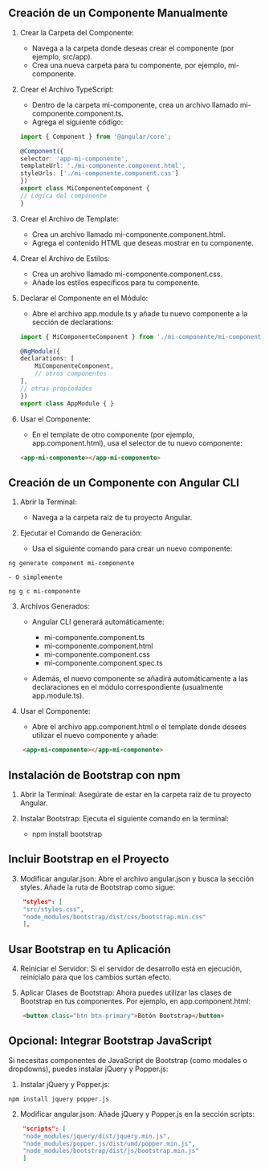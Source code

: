 ## Creación de un Componente Manualmente

1. Crear la Carpeta del Componente:

    - Navega a la carpeta donde deseas crear el componente (por ejemplo, src/app).
    - Crea una nueva carpeta para tu componente, por ejemplo, mi-componente.

2. Crear el Archivo TypeScript:

    - Dentro de la carpeta mi-componente, crea un archivo llamado mi-componente.component.ts.
    - Agrega el siguiente código:

    ````typescript
    import { Component } from '@angular/core';

    @Component({
    selector: 'app-mi-componente',
    templateUrl: './mi-componente.component.html',
    styleUrls: ['./mi-componente.component.css']
    })
    export class MiComponenteComponent {
    // Lógica del componente
    }
    ````
3. Crear el Archivo de Template:

    - Crea un archivo llamado mi-componente.component.html.
    - Agrega el contenido HTML que deseas mostrar en tu componente.

4. Crear el Archivo de Estilos:

    - Crea un archivo llamado mi-componente.component.css.
    - Añade los estilos específicos para tu componente.

5. Declarar el Componente en el Módulo:

    - Abre el archivo app.module.ts y añade tu nuevo componente a la sección de declarations:
    
    ````typescript
    import { MiComponenteComponent } from './mi-componente/mi-componente.component';

    @NgModule({
    declarations: [
        MiComponenteComponent,
        // otros componentes
    ],
    // otras propiedades
    })
    export class AppModule { }
    ````

6. Usar el Componente:

    - En el template de otro componente (por ejemplo, app.component.html), usa el selector de tu nuevo componente:

    ````html
    <app-mi-componente></app-mi-componente>
    ````


## Creación de un Componente con Angular CLI

1. Abrir la Terminal:

    - Navega a la carpeta raíz de tu proyecto Angular.

2. Ejecutar el Comando de Generación:

    - Usa el siguiente comando para crear un nuevo componente:

``
    ng generate component mi-componente
``

    - O simplemente

``
    ng g c mi-componente
``

3. Archivos Generados:

    - Angular CLI generará automáticamente:

        - mi-componente.component.ts
        - mi-componente.component.html
        - mi-componente.component.css
        - mi-componente.component.spec.ts

    - Además, el nuevo componente se añadirá automáticamente a las declaraciones en el módulo correspondiente (usualmente app.module.ts).

4. Usar el Componente:

    - Abre el archivo app.component.html o el template donde desees utilizar el nuevo componente y añade:

````html
    <app-mi-componente></app-mi-componente>
````

## Instalación de Bootstrap con npm

1. Abrir la Terminal: Asegúrate de estar en la carpeta raíz de tu proyecto Angular.

2. Instalar Bootstrap: Ejecuta el siguiente comando en la terminal:

    - npm install bootstrap

## Incluir Bootstrap en el Proyecto

3. Modificar angular.json: Abre el archivo angular.json y busca la sección styles. Añade la ruta de Bootstrap como sigue:

```json
    "styles": [
    "src/styles.css",
    "node_modules/bootstrap/dist/css/bootstrap.min.css"
    ],
```

## Usar Bootstrap en tu Aplicación

4. Reiniciar el Servidor: Si el servidor de desarrollo está en ejecución, reinícialo para que los cambios surtan efecto.

5. Aplicar Clases de Bootstrap: Ahora puedes utilizar las clases de Bootstrap en tus componentes. Por ejemplo, en app.component.html:

````html
    <button class="btn btn-primary">Botón Bootstrap</button>
````

## Opcional: Integrar Bootstrap JavaScript

Si necesitas componentes de JavaScript de Bootstrap (como modales o dropdowns), puedes instalar jQuery y Popper.js:

1. Instalar jQuery y Popper.js:

``
    npm install jquery popper.js
``

2. Modificar angular.json: Añade jQuery y Popper.js en la sección scripts:

```json
    "scripts": [
    "node_modules/jquery/dist/jquery.min.js",
    "node_modules/popper.js/dist/umd/popper.min.js",
    "node_modules/bootstrap/dist/js/bootstrap.min.js"
    ]
```